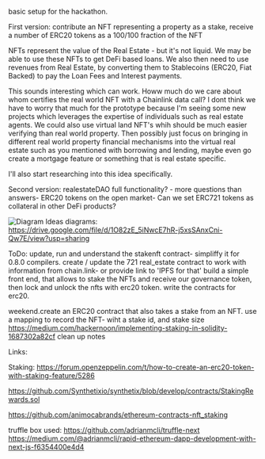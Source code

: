 basic setup for the hackathon.


First version:
contribute an NFT representing a property as a stake,
receive a number of ERC20  tokens as a 100/100 fraction of the NFT

NFTs represent the value of the Real Estate - but it's not liquid. We may be able to use these NFTs to get DeFi based loans. We also then need to use revenues from Real Estate, by converting them to Stablecoins (ERC20, Fiat Backed) to pay the Loan Fees and Interest payments.

This sounds interesting which can work. Howw much do we care about whom certifies the real world NFT with a Chainlink data call? I dont think we have to worry that much for the prototype because I'm seeing some new projects which leverages the expertise of individuals such as real estate agents. We could also use virtual land NFT's whih should be much easier verifying than real world property. Then possibly just focus on bringing in different real world property financial mechanisms into the virtual real estate such as you mentioned with borrowing and lending, maybe even go create a mortgage feature or something that is real estate specific.

I'll also start researching into this idea specifically.

Second version:
realestateDAO full functionality? - more questions than answers-
ERC20 tokens on the open market-
Can we set ERC721 tokens as collateral in other DeFi products?

![Diagram Ideas](https://github.com/arlav/hackmoney_REDAO/blob/main/real_estate_dao_rev-0.3.0.png?raw=true)
diagrams:
https://drive.google.com/file/d/1O82zE_5iNwcE7hR-j5xsSAnxCni-Qw7E/view?usp=sharing



ToDo:
update, run and understand the stakenft contract- simpliffy it for 0.8.0 compilers.
create / update the 721 real_estate contract to work with information from chain.link- or provide link to 'IPFS for that'
build a simple front end, that allows to stake the NFTs and receive our governance token, then lock and unlock the nfts with erc20 token.
write the contracts for erc20.


weekend.create an ERC20 contract that also takes a stake from an NFT. use a mapping to record the NFT- wiht a stake id, and stake size
https://medium.com/hackernoon/implementing-staking-in-solidity-1687302a82cf
clean up notes




Links:

Staking:
https://forum.openzeppelin.com/t/how-to-create-an-erc20-token-with-staking-feature/5286

https://github.com/Synthetixio/synthetix/blob/develop/contracts/StakingRewards.sol


https://github.com/animocabrands/ethereum-contracts-nft_staking

truffle box used:
https://github.com/adrianmcli/truffle-next
https://medium.com/@adrianmcli/rapid-ethereum-dapp-development-with-next-js-f6354400e4d4
